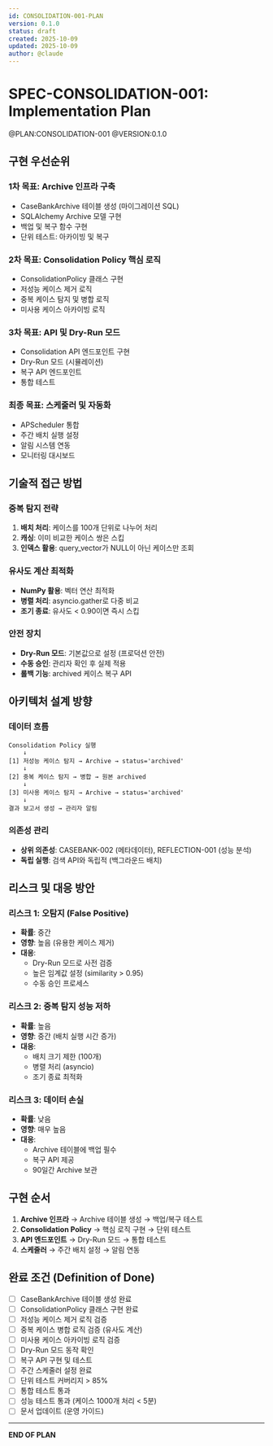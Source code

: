 ```yaml
---
id: CONSOLIDATION-001-PLAN
version: 0.1.0
status: draft
created: 2025-10-09
updated: 2025-10-09
author: @claude
---
```


# SPEC-CONSOLIDATION-001: Implementation Plan

@PLAN:CONSOLIDATION-001 @VERSION:0.1.0

## 구현 우선순위

### 1차 목표: Archive 인프라 구축
- CaseBankArchive 테이블 생성 (마이그레이션 SQL)
- SQLAlchemy Archive 모델 구현
- 백업 및 복구 함수 구현
- 단위 테스트: 아카이빙 및 복구

### 2차 목표: Consolidation Policy 핵심 로직
- ConsolidationPolicy 클래스 구현
- 저성능 케이스 제거 로직
- 중복 케이스 탐지 및 병합 로직
- 미사용 케이스 아카이빙 로직

### 3차 목표: API 및 Dry-Run 모드
- Consolidation API 엔드포인트 구현
- Dry-Run 모드 (시뮬레이션)
- 복구 API 엔드포인트
- 통합 테스트

### 최종 목표: 스케줄러 및 자동화
- APScheduler 통합
- 주간 배치 실행 설정
- 알림 시스템 연동
- 모니터링 대시보드

## 기술적 접근 방법

### 중복 탐지 전략
1. **배치 처리**: 케이스를 100개 단위로 나누어 처리
2. **캐싱**: 이미 비교한 케이스 쌍은 스킵
3. **인덱스 활용**: query_vector가 NULL이 아닌 케이스만 조회

### 유사도 계산 최적화
- **NumPy 활용**: 벡터 연산 최적화
- **병렬 처리**: asyncio.gather로 다중 비교
- **조기 종료**: 유사도 < 0.90이면 즉시 스킵

### 안전 장치
- **Dry-Run 모드**: 기본값으로 설정 (프로덕션 안전)
- **수동 승인**: 관리자 확인 후 실제 적용
- **롤백 기능**: archived 케이스 복구 API

## 아키텍처 설계 방향

### 데이터 흐름
```
Consolidation Policy 실행
    ↓
[1] 저성능 케이스 탐지 → Archive → status='archived'
    ↓
[2] 중복 케이스 탐지 → 병합 → 원본 archived
    ↓
[3] 미사용 케이스 탐지 → Archive → status='archived'
    ↓
결과 보고서 생성 → 관리자 알림
```

### 의존성 관리
- **상위 의존성**: CASEBANK-002 (메타데이터), REFLECTION-001 (성능 분석)
- **독립 실행**: 검색 API와 독립적 (백그라운드 배치)

## 리스크 및 대응 방안

### 리스크 1: 오탐지 (False Positive)
- **확률**: 중간
- **영향**: 높음 (유용한 케이스 제거)
- **대응**:
  - Dry-Run 모드로 사전 검증
  - 높은 임계값 설정 (similarity > 0.95)
  - 수동 승인 프로세스

### 리스크 2: 중복 탐지 성능 저하
- **확률**: 높음
- **영향**: 중간 (배치 실행 시간 증가)
- **대응**:
  - 배치 크기 제한 (100개)
  - 병렬 처리 (asyncio)
  - 조기 종료 최적화

### 리스크 3: 데이터 손실
- **확률**: 낮음
- **영향**: 매우 높음
- **대응**:
  - Archive 테이블에 백업 필수
  - 복구 API 제공
  - 90일간 Archive 보관

## 구현 순서

1. **Archive 인프라** → Archive 테이블 생성 → 백업/복구 테스트
2. **Consolidation Policy** → 핵심 로직 구현 → 단위 테스트
3. **API 엔드포인트** → Dry-Run 모드 → 통합 테스트
4. **스케줄러** → 주간 배치 설정 → 알림 연동

## 완료 조건 (Definition of Done)

- [ ] CaseBankArchive 테이블 생성 완료
- [ ] ConsolidationPolicy 클래스 구현 완료
- [ ] 저성능 케이스 제거 로직 검증
- [ ] 중복 케이스 병합 로직 검증 (유사도 계산)
- [ ] 미사용 케이스 아카이빙 로직 검증
- [ ] Dry-Run 모드 동작 확인
- [ ] 복구 API 구현 및 테스트
- [ ] 주간 스케줄러 설정 완료
- [ ] 단위 테스트 커버리지 > 85%
- [ ] 통합 테스트 통과
- [ ] 성능 테스트 통과 (케이스 1000개 처리 < 5분)
- [ ] 문서 업데이트 (운영 가이드)

---

**END OF PLAN**
